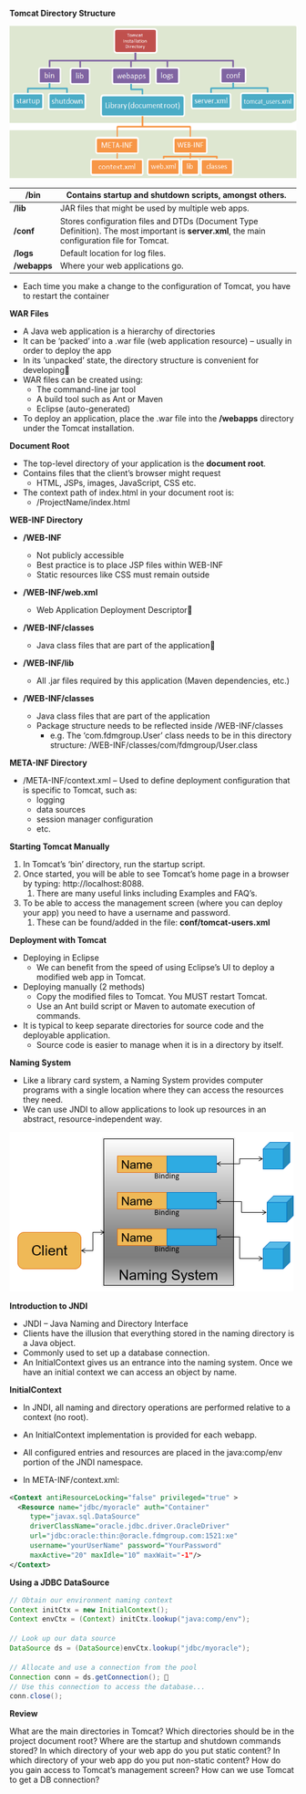 **Tomcat Directory Structure**

<img src="../PHOTOS/tomcat-01.png">

| **/bin**     | Contains startup and shutdown   scripts, amongst others.     |
| ------------ | ------------------------------------------------------------ |
| **/lib**     | JAR files that might be used by   multiple web apps.         |
| **/conf**    | Stores   configuration files and DTDs (Document Type Definition).  The most important is **server.xml**,   the main configuration file for Tomcat. |
| **/logs**    | Default location for log files.                              |
| **/webapps** | Where your web applications go.                              |

- Each time you make a change to the configuration of Tomcat, you have to restart the container

**WAR Files**

- A Java web application is a hierarchy of directories
- It can be ‘packed’ into a .war file (web application resource) – usually in order to deploy the app
- In its ‘unpacked’ state, the directory structure is convenient for developing
- WAR files can be created using:
  - The command-line jar tool
  - A build tool such as Ant or Maven
  - Eclipse (auto-generated)
- To deploy an application, place the .war file into the **/webapps** directory under the Tomcat installation.

**Document Root**

- The top-level directory of your application is the **document root**.
- Contains files that the client’s browser might request 
  - HTML, JSPs, images, JavaScript, CSS etc.
- The context path of index.html in your document root is:
  - /ProjectName/index.html

**WEB-INF Directory**

- **/WEB-INF** 
  - Not publicly accessible
  - Best practice is to place JSP files within WEB-INF
  - Static resources like CSS must remain outside

- **/WEB-INF/web.xml**
  - Web Application Deployment Descriptor
- **/WEB-INF/classes**
  - Java class files that are part of the application
- **/WEB-INF/lib**
  - All .jar files required by this application (Maven dependencies, etc.)

- **/WEB-INF/classes**
  - Java class files that are part of the application
  - Package structure needs to be reflected inside /WEB-INF/classes  
    - e.g. The ‘com.fdmgroup.User’ class needs to be in this directory structure: /WEB-INF/classes/com/fdmgroup/User.class

**META-INF Directory**

- /META-INF/context.xml – Used to define deployment configuration that is specific to Tomcat, such as: 
  - logging
  - data sources
  - session manager configuration
  - etc. 

**Starting Tomcat Manually**

1. In Tomcat’s ‘bin’ directory, run the startup script.
2. Once started, you will be able to see Tomcat’s home page in a browser by typing: http://localhost:8088.
   1. There are many useful links including Examples and FAQ’s.
3. To be able to access the management screen (where you can deploy your app) you need to have a username and password. 
   1. These can be found/added in the file:  **conf/tomcat-users.xml**

**Deployment with Tomcat**

- Deploying in Eclipse
  - We can benefit from the speed of using Eclipse’s UI to deploy a modified web app in Tomcat.
- Deploying manually (2 methods)
  - Copy the modified files to Tomcat.  You MUST restart Tomcat.  
  - Use an Ant build script or Maven to automate execution of commands. 
- It is typical to keep separate directories for source code and the deployable application. 
  - Source code is easier to manage when it is in a directory by itself. 

**Naming System**

- Like a library card system, a Naming System provides computer programs with a single location where they can access the resources they need. 
- We can use JNDI to allow applications to look up resources in an abstract, resource-independent way. 

<img src="../PHOTOS/tomcat-02.png">

**Introduction to JNDI**

- JNDI – Java Naming and Directory Interface
- Clients have the illusion that everything stored in the naming directory is a Java object. 
- Commonly used to set up a database connection.
- An InitialContext gives us an entrance into the naming system.  Once we have an initial context we can access an object by name. 

**InitialContext**

- In JNDI, all naming and directory operations are performed relative to a context (no root).
- An InitialContext implementation is provided for each webapp. 
- All configured entries and resources are placed in the java:comp/env portion of the JNDI namespace.

- In META-INF/context.xml:

``` xml
<Context antiResourceLocking="false" privileged="true" >
  <Resource name="jdbc/myoracle" auth="Container"
     type="javax.sql.DataSource"
     driverClassName="oracle.jdbc.driver.OracleDriver"
     url="jdbc:oracle:thin:@oracle.fdmgroup.com:1521:xe"
     username="yourUserName" password="YourPassword" 
     maxActive="20" maxIdle="10“ maxWait="-1"/>
</Context>
```

**Using a JDBC DataSource**

``` java
// Obtain our environment naming context 
Context initCtx = new InitialContext(); 
Context envCtx = (Context) initCtx.lookup("java:comp/env");

// Look up our data source 
DataSource ds = (DataSource)envCtx.lookup("jdbc/myoracle"); 

// Allocate and use a connection from the pool 
Connection conn = ds.getConnection(); 
// Use this connection to access the database...
conn.close(); 
```

**Review**

What are the main directories in Tomcat?
Which directories should be in the project document root?
Where are the startup and shutdown commands stored?
In which directory of your web app do you put static content?
In which directory of your web app do you put non-static content?
How do you gain access to Tomcat’s management screen?
How can we use Tomcat to get a DB connection?



















